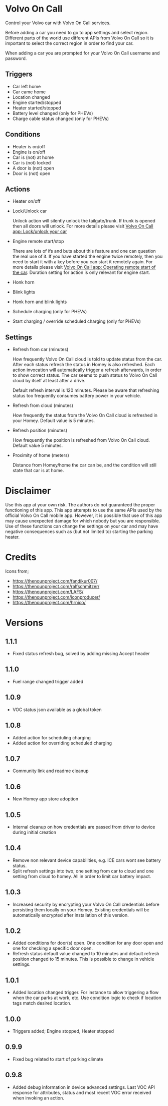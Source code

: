 # Volvo On Call
Control your Volvo car with Volvo On Call services.

Before adding a car you need to go to app settings and select region. Different parts of the world use different APIs from Volvo On Call so it is important to select the correct region in order to find your car.

When adding a car you are prompted for your Volvo On Call username and password.

## Triggers
- Car left home
- Car came home
- Location changed
- Engine started/stopped
- Heater started/stopped
- Battery level changed (only for PHEVs)
- Charge cable status changed (only for PHEVs)

## Conditions
- Heater is on/off
- Engine is on/off
- Car is (not) at home
- Car is (not) locked
- A door is (not) open
- Door is (not) open

## Actions
- Heater on/off
- Lock/Unlock car

   Unlock action will silently unlock the tailgate/trunk. If trunk is opened then all doors will unlock. For more details please visit [Volvo On Call app: Lock/unlock your car](https://www.volvocars.com/uk/support/article/89d8033fbc4235c8c0a801512a07f946)

- Engine remote start/stop

   There are lots of ifs and buts about this feature and one can question the real use of it. If you have started the engine twice remotely, then you need to start it with a key before you can start it remotely again. For more details please visit [Volvo On Call app: Operating remote start of the car](https://www.volvocars.com/uk/support/article/0d3df457bc7bd531c0a801512a956093). Duration setting for action is only relevant for engine start.

- Honk horn
- Blink lights
- Honk horn and blink lights
- Schedule charging (only for PHEVs)
- Start charging / override scheduled charging (only for PHEVs)

## Settings
- Refresh from car (minutes)

   How frequently Volvo On Call cloud is told to update status from the car. After each status refresh the status in Homey is also refreshed. Each action invocation will automatically trigger a refresh afterwards, in order to show correct status. The car seems to push status to Volvo On Call cloud by itself at least after a drive.

   Default refresh interval is 120 minutes. Please be aware that refreshing status too frequently consumes battery power in your vehicle.

- Refresh from cloud (minutes)

   How frequently the status from the Volvo On Call cloud is refreshed in your Homey. Default value is 5 minutes.

- Refresh position (minutes)

   How frequently the position is refreshed from Volvo On Call cloud. Default value 5 minutes.

- Proximity of home (meters)

   Distance from Homey/home the car can be, and the condition will still state that car is at home.

# Disclaimer
Use this app at your own risk. The authors do not guaranteed the proper functioning of this app. This app attempts to use the same APIs used by the official Volvo On Call mobile app. However, it is possible that use of this app may cause unexpected damage for which nobody but you are responsible. Use of these functions can change the settings on your car and may have negative consequences such as (but not limited to) starting the parking heater.

# Credits
Icons from;
- https://thenounproject.com/fandikur007/
- https://thenounproject.com/ralfschmitzer/
- https://thenounproject.com/LAFS/
- https://thenounproject.com/iconproducer/
- https://thenounproject.com/hrnico/

# Versions
## 1.1.1
- Fixed status refresh bug, solved by adding missing Accept header

## 1.1.0
- Fuel range changed trigger added

## 1.0.9
- VOC status json available as a global token

## 1.0.8
- Added action for scheduling charging
- Added action for overriding scheduled charging

## 1.0.7
- Community link and readme cleanup

## 1.0.6
- New Homey app store adoption

## 1.0.5
- Internal cleanup on how credentials are passed from driver to device during initial creation

## 1.0.4
- Remove non relevant device capabilities, e.g. ICE cars wont see battery status.
- Split refresh settings into two; one setting from car to cloud and one setting from cloud to homey. All in order to limit car battery impact.

## 1.0.3
- Increased security by encrypting your Volvo On Call credentials before persisting them locally on your Homey. Existing credentials will be automatically encrypted after installation of this version.

## 1.0.2
- Added conditions for door(s) open. One condition for any door open and one for checking a specific door open.
- Refresh status default value changed to 10 minutes and default refresh position changed to 15 minutes. This is possible to change in vehicle settings.

## 1.0.1
- Added location changed trigger. For instance to allow triggering a flow when the car parks at work, etc. Use condition logic to check if location tags match desired location.

## 1.0.0
- Triggers added; Engine stopped, Heater stopped

## 0.9.9
- Fixed bug related to start of parking climate

## 0.9.8
- Added debug information in device advanced settings. Last VOC API response for attributes, status and most recent VOC error received when invoking an action.
